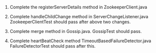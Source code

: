 1. Complete the registerServerDetails method in ZookeeperClient.java
2. Complete handleChildChange method in ServerChangeListener.java
ZookeeperClientTest should pass after above two changes.

3. Complete merge method in Gossip.java. GossipTest should pass.
4. Complete heartBeatCheck method TimeoutBasedFailureDetector.java
   FailureDetectorTest should pass after this.